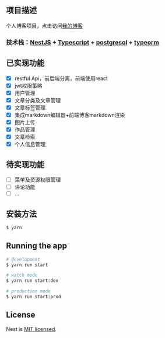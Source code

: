 ## 项目描述

个人博客项目，点击访问[我的博客](https://www.sorvey.com)

### 技术栈：[NestJS](https://nestjs.com/) + [Typescript](https://www.tslang.cn/index.html) + [postgresql](https://www.postgresql.org/) + [typeorm](https://typeorm.io)

## 已实现功能

- [x] restful Api，前后端分离，前端使用react
- [x] jwt权限策略
- [x] 用户管理
- [x] 文章分类及文章管理
- [x] 文章标签管理
- [x] 集成markdown编辑器+前端博客markdown渲染
- [x] 图片上传
- [x] 作品管理
- [x] 文章检索
- [x] 个人信息管理

## 待实现功能

- [ ] 菜单及资源权限管理
- [ ] 评论功能
- [ ] ...

## 安装方法

```bash
$ yarn
```

## Running the app

```bash
# development
$ yarn run start

# watch mode
$ yarn run start:dev

# production mode
$ yarn run start:prod
```

## License

  Nest is [MIT licensed](LICENSE).
